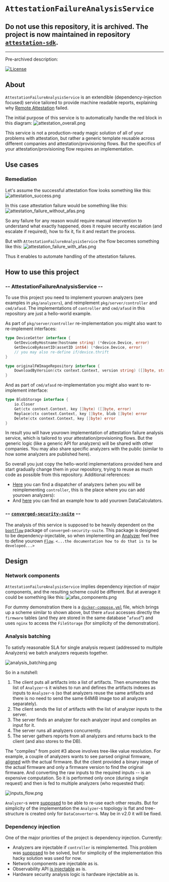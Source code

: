 # `AttestationFailureAnalysisService`

## Do not use this repository, it is archived. The project is now maintained in repository [`attestation-sdk`](https://github.com/immune-gmbh/attestation-sdk).

---

Pre-archived description:


[![License](https://img.shields.io/badge/License-BSD_3--Clause-blue.svg)](https://opensource.org/licenses/BSD-3-Clause)

## About

`AttestationFailureAnalysisService` is an extendible (dependency-injection focused) service tailored to provide machine readable reports, explaining why [Remote Attestation](https://en.wikipedia.org/wiki/Trusted_Computing#Remote_attestation) failed.

The initial purpose of this service is to automatically handle the red block in this diagram:
![attestation_overall.png](doc/media/attestation_overall.png)

This service is not a production-ready magic solution of all of your problems with attestation, but rather a generic template reusable across different companies and attestation/provisioning flows. But the specifics of your attestation/provisioning flow requires an implementation.

## Use cases

### Remediation

Let's assume the successful attestation flow looks something like this:
![attestation_success.png](doc/media/attestation_success.png)

In this case attestation failure would be something like this:
![attestation_failure_without_afas.png](doc/media/attestation_failure_without_afas.png)

So any failure for any reason would require manual intervention to understand what exactly happened, does it require security escalation (and escalate if required), how to fix it, fix it and restart the process.

But with `AttestationFailureAnalysisService` the flow becomes something like this:
![attestation_failure_with_afas.png](doc/media/attestation_failure_with_afas.png)

Thus it enables to automate handling of the attestation failures.

## How to use this project

### -- AttestationFailureAnalysisService --

To use this project you need to implement yourown analyzers (see examples in `pkg/analyzers`), and reimplement `pkg/server/controller` and `cmd/afasd`. The implementations of `controller` and `cmd/afasd` in this repository are just a hello-world example.

As part of `pkg/server/controller` re-implementation you might also want to re-implement interfaces:

```go
type DeviceGetter interface {
    GetDeviceByHostname(hostname string) (*device.Device, error)
    GetDeviceByAssetID(assetID int64) (*device.Device, error)
    // you may also re-define if/device.thrift
}

type originalFWImageRepository interface {
    DownloadByVersion(ctx context.Context, version string) ([]byte, string, error)
}
```

And as part of `cmd/afasd` re-implementation you might also want to re-implement interface:

```go
type BlobStorage interface {
    io.Closer
    Get(ctx context.Context, key []byte) ([]byte, error)
    Replace(ctx context.Context, key []byte, blob []byte) error
    Delete(ctx context.Context, key []byte) error
}
```

In result you will have yourown implementation of attestation failure analysis service, which is tailored to your attestation/provisioning flows. But the generic logic (like a generic API for analyzers) will be shared with other companies. You may also share specific analyzers with the public (similar to how some analyzers are published here).

So overall you just copy the hello-world implementations provided here and start gradually change them in your repository, trying to reuse as much code as possible from this repository. Additional references:

* [Here](https://github.com/facebookincubator/AttestationFailureAnalysisService/blob/main/pkg/server/controller/analyze.go#L116-L155) you can find a dispatcher of analyzers (when you will be reimplementing `controller`, this is the place where you can add yourown analyzers):
* And [here](https://github.com/facebookincubator/AttestationFailureAnalysisService/blob/main/pkg/server/controller/types/value_calculator.go#L19-L24) you can find an example how to add yourown DataCalculators.

### -- [`converged-security-suite`](https://github.com/9elements/converged-security-suite) --

The analysis of this service is supposed to be heavily dependent on the [`bootflow`](https://github.com/9elements/converged-security-suite/tree/f6a71d3e2098ea46983678ec1e74bfb1c45f82c2/pkg/bootflow) package of `converged-security-suite`. This package is designed to be dependency-injectable, so when implementing an [Analyzer](https://github.com/immune-gmbh/AttestationFailureAnalysisService/blob/main/pkg/analysis/types.go#L38-L42) feel free to define yourown [`Flow`](https://github.com/9elements/converged-security-suite/blob/f6a71d3e2098ea46983678ec1e74bfb1c45f82c2/pkg/bootflow/flows/root.go#L10-L14). `<...the documentation how to do that is to be developed...>`

## Design

### Network components

`AttestationFailureAnalysisService` implies dependency injection of major components, and the resulting scheme could be different. But at average it could be something like this:
![afas_components.png](doc/media/afas_components.png)

For dummy demonstration there is a [`docker-compose.yml`](./docker-compose.yml) file, which brings up a scheme similar to shown above, but there `afasd` accesses directly the `firmware` tables (and they are stored in the same database "`afasd`") and uses `nginx` to access the `FileStorage` (for simplicity of the demonstration).

### Analysis batching

To satisfy reasonable SLA for single analysis request (addressed to multiple Analyzers) we batch analyzers requests together.

![analysis_batching.png](doc/media/analysis_batching.png)

So in a nutshell:

1. The client puts all artifacts into a list of artifacts. Then enumerates the list of `Analyzer`-s it wishes to run and defines the artifacts indexes as inputs to `Analyzer`-s (so that analyzers reuse the same artifacts and there is no need to send the same 64MiB image too all analyzers separately).
2. The client sends the list of artifacts with the list of analyzer inputs to the server.
3. The server finds an analyzer for each analyzer input and compiles an input for it.
4. The server runs all analyzers concurrently.
5. The server gathers reports from all analyzers and returns back to the client (and also stores to the DB).

The "compiles" from point #3 above involves tree-like value resolution. For example, a couple of analyzers wants to see parsed original firmware, [aligned](https://github.com/immune-gmbh/AttestationFailureAnalysisService/blob/main/pkg/imgalign/get_aligned_image.go#L14-L19) with the actual firmware. But the client provided a binary image of the actual firmware and only a firmware version to find the original firmware. And converting the raw inputs to the required inputs -- is an expensive computation. So it is performed only once (during a single request) and then is fed to multiple analyzers (who requested that):

![inputs_flow.png](doc/media/inputs_flow.png)

`Analyzer`-s were [supposed](doc/v2/) to be able to re-use each other results. But for simplicity of the implementation the `Analyzer`-s topology is flat and tree-structure is created only for `DataConverter`-s. May be in v2.0 it will be fixed.

### Dependency injection

One of the major priorities of the project is dependency injection. Currently:

* Analyzers are injectable if `controller` is reimplemented. This problem was [supposed](doc/v2/) to be solved, but for simplicity of the implementation this hacky solution was used for now.
* Network components are injectable as is.
* Observability API [is injectable](https://github.com/facebookincubator/go-belt) as is.
* Hardware security analysis logic is hardware injectable as is.
